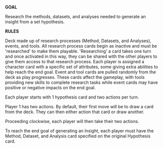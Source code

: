 **GOAL**

Research the methods, datasets, and analyses needed to generate an insight from a set hypothesis.

**RULES**

Deck made up of research processes (Method, Datasets, and Analyses), events, and tools. All research process cards begin as inactive and must be 'researched' to make them playable. 'Researching' a card takes one turn and once activated in this way, they can be shared with the other players to give them access to that research process. Each player is assigned a character card with a specific set of attributes, some giving extra abilities to help reach the end goal. Event and tool cards are pulled randomly from the deck as play progresses. These cards affect the gameplay, with tools providing new skills to complete research tasks while event cards may have positive or negative impacts on the end goal. 

Each player starts with 1 hypothesis card and two actions per turn.

Player 1 has two actions. By default, their first move will be to draw a card from the deck. They can then either action that card or draw another.

Proceeding clockwise, each player will then take their two actions. 

To reach the end goal of generating an Insight, each player must have the Method, Dataset, and Analysis card specified on the original Hypothesis card. 
